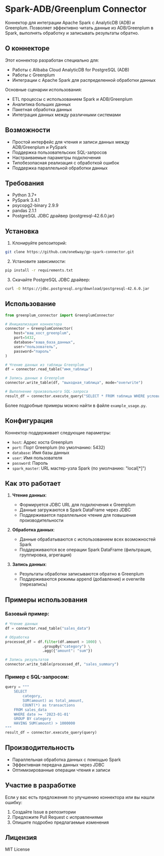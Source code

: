 # Spark-ADB/Greenplum Connector

Коннектор для интеграции Apache Spark с AnalyticDB (ADB) и Greenplum. Позволяет эффективно читать данные из ADB/Greenplum в Spark, выполнять обработку и записывать результаты обратно.

## О коннекторе

Этот коннектор разработан специально для:
- Работы с Alibaba Cloud AnalyticDB for PostgreSQL (ADB)
- Работы с Greenplum
- Интеграции с Apache Spark для распределенной обработки данных

Основные сценарии использования:
- ETL процессы с использованием Spark и ADB/Greenplum
- Аналитика больших данных
- Пакетная обработка данных
- Интеграция данных между различными системами

## Возможности

- Простой интерфейс для чтения и записи данных между ADB/Greenplum и PySpark
- Поддержка пользовательских SQL-запросов
- Настраиваемые параметры подключения
- Типобезопасная реализация с обработкой ошибок
- Поддержка параллельной обработки данных

## Требования

- Python 3.7+
- PySpark 3.4.1
- psycopg2-binary 2.9.9
- pandas 2.1.1
- PostgreSQL JDBC драйвер (postgresql-42.6.0.jar)

## Установка

1. Клонируйте репозиторий:
```bash
git clone https://github.com/one6way/gp-spark-connector.git
```

2. Установите зависимости:
```bash
pip install -r requirements.txt
```

3. Скачайте PostgreSQL JDBC драйвер:
```bash
curl -O https://jdbc.postgresql.org/download/postgresql-42.6.0.jar
```

## Использование

```python
from greenplum_connector import GreenplumConnector

# Инициализация коннектора
connector = GreenplumConnector(
    host="ваш_хост_greenplum",
    port=5432,
    database="ваша_база_данных",
    user="пользователь",
    password="пароль"
)

# Чтение данных из таблицы Greenplum
df = connector.read_table("имя_таблицы")

# Запись данных в Greenplum
connector.write_table(df, "выходная_таблица", mode="overwrite")

# Выполнение произвольного SQL-запроса
result_df = connector.execute_query("SELECT * FROM таблица WHERE условие > 100")
```

Более подробные примеры можно найти в файле `example_usage.py`.

## Конфигурация

Коннектор поддерживает следующие параметры:

- `host`: Адрес хоста Greenplum
- `port`: Порт Greenplum (по умолчанию: 5432)
- `database`: Имя базы данных
- `user`: Имя пользователя
- `password`: Пароль
- `spark_master`: URL мастер-узла Spark (по умолчанию: "local[*]")

## Как это работает

1. **Чтение данных**:
   - Формируется JDBC URL для подключения к Greenplum
   - Данные загружаются в Spark DataFrame через JDBC
   - Поддерживается параллельное чтение для повышения производительности

2. **Обработка данных**:
   - Данные обрабатываются с использованием всех возможностей Spark
   - Поддерживаются все операции Spark DataFrame (фильтрация, группировка, агрегация)

3. **Запись данных**:
   - Результаты обработки записываются обратно в Greenplum
   - Поддерживаются режимы append (добавление) и overwrite (перезапись)

## Примеры использования

### Базовый пример:
```python
# Чтение данных
df = connector.read_table("sales_data")

# Обработка
processed_df = df.filter(df.amount > 1000) \
                 .groupBy("category") \
                 .agg({"amount": "sum"})

# Запись результатов
connector.write_table(processed_df, "sales_summary")
```

### Пример с SQL-запросом:
```python
query = """
    SELECT 
        category,
        SUM(amount) as total_amount,
        COUNT(*) as transactions
    FROM sales_data
    WHERE date >= '2023-01-01'
    GROUP BY category
    HAVING SUM(amount) > 1000000
"""
result_df = connector.execute_query(query)
```

## Производительность

- Параллельная обработка данных с помощью Spark
- Эффективная передача данных через JDBC
- Оптимизированные операции чтения и записи

## Участие в разработке

Если у вас есть предложения по улучшению коннектора или вы нашли ошибку:
1. Создайте Issue в репозитории
2. Предложите Pull Request с исправлениями
3. Опишите подробно предлагаемые изменения

## Лицензия

MIT License
